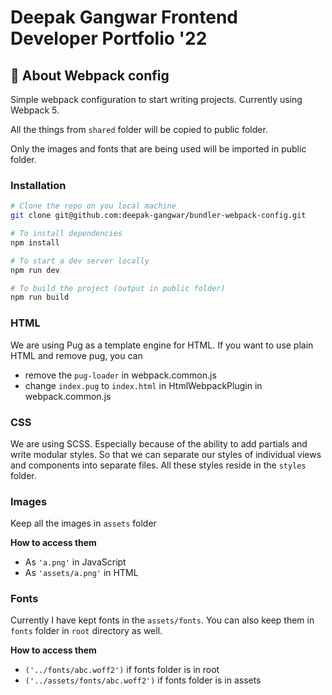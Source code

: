 # Deepak Gangwar Frontend Developer Portfolio '22

## 🧊 About Webpack config
Simple webpack configuration to start writing projects. Currently using Webpack 5.

All the things from `shared` folder will be copied to public folder.

Only the images and fonts that are being used will be imported in public folder.

### Installation
```bash
# Clone the repo on you local machine
git clone git@github.com:deepak-gangwar/bundler-webpack-config.git

# To install dependencies
npm install

# To start a dev server locally
npm run dev

# To build the project (output in public folder)
npm run build
```

### HTML
We are using Pug as a template engine for HTML. If you want to use plain HTML and remove pug, you can 
- remove the `pug-loader` in webpack.common.js
- change `index.pug` to `index.html` in HtmlWebpackPlugin in webpack.common.js 

### CSS
We are using SCSS. 
Especially because of the ability to add partials and write modular styles. 
So that we can separate our styles of individual views and components into separate files. 
All these styles reside in the `styles` folder.

### Images
Keep all the images in `assets` folder

**How to access them**
- As `'a.png'` in JavaScript
- As `'assets/a.png'` in HTML

### Fonts
Currently I have kept fonts in the `assets/fonts`. You can also keep them in `fonts` folder in `root` directory as well. 

**How to access them**
- `('../fonts/abc.woff2')` if fonts folder is in root
- `('../assets/fonts/abc.woff2')` if fonts folder is in assets

